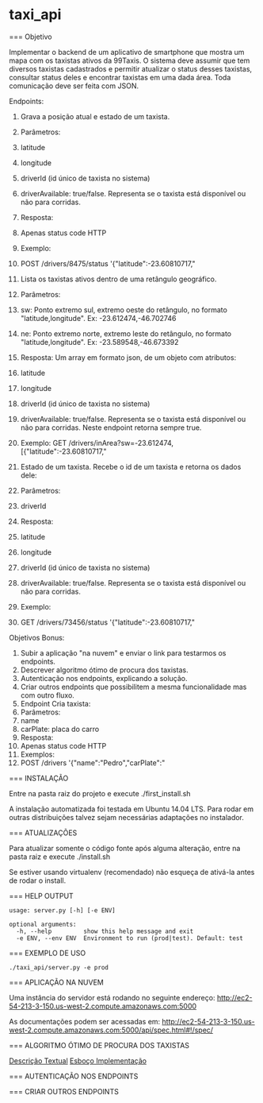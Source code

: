 taxi_api
============

=== Objetivo


Implementar o backend de um aplicativo de smartphone que mostra um mapa com os taxistas ativos da 99Taxis. O sistema deve assumir que tem diversos taxistas cadastrados e permitir atualizar o status desses taxistas, consultar status deles e encontrar taxistas em uma dada área. Toda comunicação deve ser feita com JSON.

Endpoints:

1. Grava a posição atual e estado de um taxista.
1. Parâmetros:
1. latitude
2. longitude
3. driverId (id único de taxista no sistema)
4. driverAvailable: true/false. Representa se o taxista está disponível ou não para corridas.
2. Resposta:
1. Apenas status code HTTP
3. Exemplo:
1. POST /drivers/8475/status '{"latitude":-23.60810717,"

2. Lista os taxistas ativos dentro de uma retângulo geográfico. 
1. Parâmetros:
1. sw: Ponto extremo sul, extremo oeste do retângulo, no formato "latitude,longitude". Ex: -23.612474,-46.702746
2. ne: Ponto extremo norte, extremo leste do retângulo, no formato "latitude,longitude". Ex: -23.589548,-46.673392
2. Resposta: Um array em formato json, de um objeto com atributos:
1. latitude
2. longitude
3. driverId (id único de taxista no sistema)
4. driverAvailable: true/false. Representa se o taxista está disponível ou não para corridas. Neste endpoint retorna sempre true.
3. Exemplo:
GET /drivers/inArea?sw=-23.612474,
[{"latitude":-23.60810717,"

3. Estado de um taxista. Recebe o id de um taxista e retorna os dados dele:
1. Parâmetros:
1. driverId
2. Resposta:
1. latitude
2. longitude
3. driverId (id único de taxista no sistema)
4. driverAvailable: true/false. Representa se o taxista está disponível ou não para corridas.
3. Exemplo:
1. GET /drivers/73456/status
'{"latitude":-23.60810717,"

Objetivos Bonus:

1. Subir a aplicação "na nuvem" e enviar o link para testarmos os endpoints.
2. Descrever algoritmo ótimo de procura dos taxistas.
3. Autenticação nos endpoints, explicando a solução.
4. Criar outros endpoints que possibilitem a mesma funcionalidade mas com outro fluxo.
5. Endpoint Cria taxista:
1. Parâmetros:
1. name
2. carPlate: placa do carro
2. Resposta:
1. Apenas status code HTTP
3. Exemplos:
1. POST /drivers 
'{"name":"Pedro","carPlate":"

=== INSTALAÇÃO

Entre na pasta raiz do projeto e execute ./first_install.sh

A instalação automatizada foi testada em Ubuntu 14.04 LTS. Para rodar em outras distribuições talvez sejam necessárias adaptações no instalador.

=== ATUALIZAÇÕES

Para atualizar somente o código fonte após alguma alteração, entre na pasta raiz e execute ./install.sh

Se estiver usando virtualenv (recomendado) não esqueça de ativá-la antes de rodar o install.


=== HELP OUTPUT

```
usage: server.py [-h] [-e ENV]

optional arguments:
  -h, --help         show this help message and exit
  -e ENV, --env ENV  Environment to run (prod|test). Default: test
```


=== EXEMPLO DE USO

```
./taxi_api/server.py -e prod
```

=== APLICAÇÃO NA NUVEM

Uma instância do servidor está rodando no seguinte endereço: http://ec2-54-213-3-150.us-west-2.compute.amazonaws.com:5000

As documentações podem ser acessadas em: http://ec2-54-213-3-150.us-west-2.compute.amazonaws.com:5000/api/spec.html#!/spec/


=== ALGORITMO ÓTIMO DE PROCURA DOS TAXISTAS

[Descrição Textual](docs/driver_search_algo.pdf)
[Esboço Implementação](taxi_api/helpers/driver_finder.py)

=== AUTENTICAÇÃO NOS ENDPOINTS




=== CRIAR OUTROS ENDPOINTS

